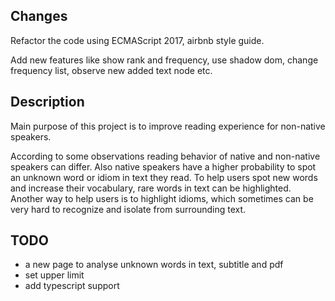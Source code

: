 ## Changes

Refactor the code using ECMAScript 2017, airbnb style guide.

Add new features like show rank and frequency, use shadow dom, change frequency list, observe new added text node etc.

## Description

Main purpose of this project is to improve reading experience for non-native speakers.

According to some observations reading behavior of native and non-native speakers can differ.
Also native speakers have a higher probability to spot an unknown word or idiom in text they read.
To help users spot new words and increase their vocabulary, rare words in text can be highlighted.
Another way to help users is to highlight idioms, which sometimes can be very hard to recognize and isolate from surrounding text.

## TODO

- a new page to analyse unknown words in text, subtitle and pdf
- set upper limit
- add typescript support
